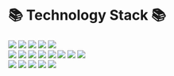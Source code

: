 <h1>📚 Technology Stack 📚</h1>
<h3>
  <img src="https://img.shields.io/badge/-Java-lightgrey?logo=java">
  <img src="https://img.shields.io/badge/-Spring--boot-white?logo=spring-boot">
  <img src="https://img.shields.io/badge/-Oracle-red?logo=Oracle">
  <img src="https://img.shields.io/badge/-MySql-lightgrey?logo=mysql">
  <img src="https://img.shields.io/badge/-MongoDB-black?logo=mongodb">
  <br />
  <img src="https://img.shields.io/badge/-Javascript-yellow?logo=javascript">
  <img src="https://img.shields.io/badge/-ES6-yellow?logo=ES6">
  <img src="https://img.shields.io/badge/-TypeScript-blue">
  <img src="https://img.shields.io/badge/-Jquery-orange">
  <img src="https://img.shields.io/badge/-HTML-blue?logo=html5">
  <img src="https://img.shields.io/badge/-CSS-lightgreen?logo=css3">
  <img src="https://img.shields.io/badge/-express-orange?logo=express">
  <img src="https://img.shields.io/badge/-graphgl-pink?logo=graphql">
  <br />
  <img src="https://img.shields.io/badge/-Prisma-blue?logo=prisma">
  <img src="https://img.shields.io/badge/-React-white?logo=react">
  <img src="https://img.shields.io/badge/-Nextjs-black?logo=nextjs">
  <img src="https://img.shields.io/badge/-Flutter-blue?logo=flutter">
  <img src="https://wakatime.com/badge/user/92387f99-6e67-4635-9754-8f57cf968727/project/ae64e762-a17d-4dd1-81d8-8dc0396c573d.svg"/>
<h3>
<!--
**onlycan17/onlycan17** is a ✨ _special_ ✨ repository because its `README.md` (this file) appears on your GitHub profile.

Here are some ideas to get you started:

- 🔭 I’m currently working on ...
- 🌱 I’m currently learning ...
- 👯 I’m looking to collaborate on ...
- 🤔 I’m looking for help with ...
- 💬 Ask me about ...
- 📫 How to reach me: ...
- 😄 Pronouns: ...
- ⚡ Fun fact: ...
-->
